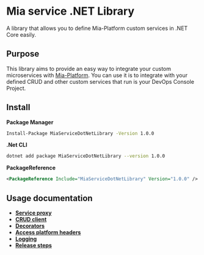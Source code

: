 # Mia service .NET Library
A library that allows you to define Mia-Platform custom services in .NET Core easily.

## Purpose
This library aims to provide an easy way to integrate your custom microservices with [Mia-Platform](https://mia-platform.eu).
You can use it is to integrate with your defined CRUD and other custom services that run is your DevOps Console Project.

## Install

**Package Manager**

```bash
Install-Package MiaServiceDotNetLibrary -Version 1.0.0
```

**.Net CLI**

```bash
dotnet add package MiaServiceDotNetLibrary --version 1.0.0
```

**PackageReference**
```xml
<PackageReference Include="MiaServiceDotNetLibrary" Version="1.0.0" />
```

## Usage documentation
* [**Service proxy**](./docs/ServiceProxy.md)
* [**CRUD client**](./docs/CRUDClient.md)
* [**Decorators**](./docs/Decorators.md)
* [**Access platform headers**](./docs/MIAHeaders.md)
* [**Logging**](./docs/Logging.md)
* [**Release steps**](./docs/Release.md)

